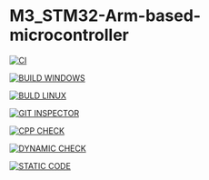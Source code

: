 # M3_STM32-Arm-based-microcontroller



[![CI](https://github.com/palaprolu/M3_STM32-Arm-based-microcontroller/actions/workflows/CI%20main.yml/badge.svg)](https://github.com/palaprolu/M3_STM32-Arm-based-microcontroller/actions/workflows/CI%20main.yml)

[![BUILD WINDOWS](https://github.com/palaprolu/M3_STM32-Arm-based-microcontroller/actions/workflows/BUILD%20WINDOWS%20main.yml/badge.svg?branch=main)](https://github.com/palaprolu/M3_STM32-Arm-based-microcontroller/actions/workflows/BUILD%20WINDOWS%20main.yml) 


[![BULD LINUX](https://github.com/palaprolu/M3_STM32-Arm-based-microcontroller/actions/workflows/BUILD%20LINUX%20main.yml/badge.svg)](https://github.com/palaprolu/M3_STM32-Arm-based-microcontroller/actions/workflows/BUILD%20LINUX%20main.yml)


[![GIT INSPECTOR](https://github.com/palaprolu/M3_STM32-Arm-based-microcontroller/actions/workflows/GIT%20INSPECTOR%20main.yml/badge.svg)](https://github.com/palaprolu/M3_STM32-Arm-based-microcontroller/actions/workflows/GIT%20INSPECTOR%20main.yml)


[![CPP CHECK](https://github.com/palaprolu/M3_STM32-Arm-based-microcontroller/actions/workflows/CPP%20CHECK%20main.yml/badge.svg)](https://github.com/palaprolu/M3_STM32-Arm-based-microcontroller/actions/workflows/CPP%20CHECK%20main.yml)


[![DYNAMIC CHECK](https://github.com/palaprolu/M3_STM32-Arm-based-microcontroller/actions/workflows/DYNAMIC%20CHECKmain.yml/badge.svg)](https://github.com/palaprolu/M3_STM32-Arm-based-microcontroller/actions/workflows/DYNAMIC%20CHECKmain.yml)


[![STATIC CODE](https://github.com/palaprolu/M3_STM32-Arm-based-microcontroller/actions/workflows/STATIC%20CODE%20main.yml/badge.svg?branch=main)](https://github.com/palaprolu/M3_STM32-Arm-based-microcontroller/actions/workflows/STATIC%20CODE%20main.yml)
